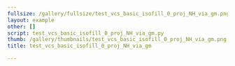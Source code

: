```yaml
---
fullsize: /gallery/fullsize/test_vcs_basic_isofill_0_proj_NH_via_gm.png
layout: example
other: []
script: test_vcs_basic_isofill_0_proj_NH_via_gm.py
thumb: /gallery/thumbnails/test_vcs_basic_isofill_0_proj_NH_via_gm.png
title: test_vcs_basic_isofill_0_proj_NH_via_gm

---
```

